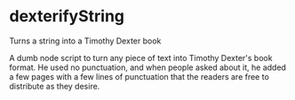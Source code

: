 # dexterifyString
Turns a string into a Timothy Dexter book

A dumb node script to turn any piece of text into Timothy Dexter's book format. He used no punctuation, and when people asked about it, he added a few pages with a few lines of punctuation that the readers are free to distribute as they desire.
